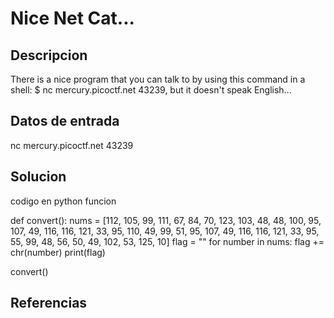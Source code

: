# Nice Net Cat...

## Descripcion
There is a nice program that you can talk to by using this command in a shell: 
$ nc mercury.picoctf.net 43239, but it doesn't speak English...


## Datos de entrada

nc mercury.picoctf.net 43239

## Solucion 

codigo en python funcion

def convert():
nums = [112, 105, 99, 111, 67, 84, 70, 123, 103, 48, 48, 100, 95, 107, 49, 116, 116, 121, 33, 95, 110, 49, 99, 51, 95, 107, 49, 116, 116, 121, 33, 95, 55, 99, 48, 56, 50, 49, 102, 53, 125, 10]
flag = ""
for number in nums:
    flag += chr(number)
print(flag)

convert()

## Referencias
